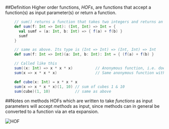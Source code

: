 ##Definition
Higher order functions, _HOFs_, are functions that accept a function(s) as input parameter(s) 
or return a function.

<!-- code -->
```scala
    // sum() returns a function that takes two integers and returns an integer  
    def sum(f: Int => Int): (Int, Int) => Int = {  
      val sumf = (a: Int, b: Int) => { f(a) + f(b) }  
      sumf  
    } 

    // same as above. Its type is (Int => Int) => (Int, Int) => Int  
    def sum(f: Int => Int)(a: Int, b: Int): Int = { (f(a) + f(b) } 

    // Called like this
    sum((x: Int) => x * x * x)          // Anonymous function, i.e. does not have a name  
    sum(x => x * x * x)                 // Same anonymous function with type inferred

    def cube(x: Int) = x * x * x  
    sum(x => x * x * x)(1, 10) // sum of cubes 1 & 10
    sum(cube)(1, 10)           // same as above      
```

##Notes on methods
HOFs which are written to take *functions* as input parameters will accept *methods* as input, since
methods can in general be converted to a function via an eta expansion.

![HOF](imgs/rtjvmHigherOrderFunctions.png)
